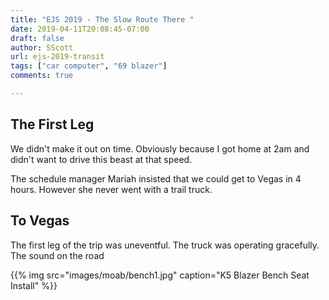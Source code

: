 ```yaml
---
title: "EJS 2019 - The Slow Route There "
date: 2019-04-11T20:08:45-07:00
draft: false
author: SScott
url: ejs-2019-transit
tags: ["car computer", "69 blazer"]
comments: true

---
```


## The First Leg

We didn't make it out on time. Obviously because I got home at 2am and didn't want to drive this beast at that speed.

The schedule manager Mariah insisted that we could get to Vegas in 4 hours. However she never went with a trail truck.

## To Vegas

The first leg of the trip was uneventful. The truck was operating gracefully.  The sound on the road 

{{% img src="images/moab/bench1.jpg" caption="K5 Blazer Bench Seat Install"  %}}
